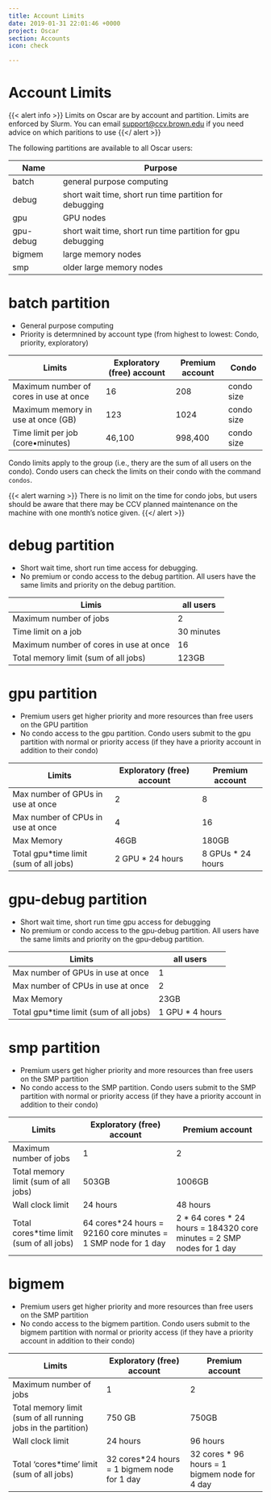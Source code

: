 ```yaml
---
title: Account Limits
date: 2019-01-31 22:01:46 +0000
project: Oscar
section: Accounts
icon: check

---
```

# Account Limits

{{< alert info >}} Limits on Oscar are by account and partition.  Limits are enforced by Slurm. You can email support@ccv.brown.edu if you need advice on which paritions to use {{</ alert >}}

The following partitions are available to all Oscar users:

| Name | Purpose |
| --- | --- |
| batch | general purpose computing |
| debug | short wait time, short run time partition for debugging |
| gpu | GPU nodes |
| gpu-debug | short wait time, short run time partition for gpu debugging |
| bigmem | large memory nodes |
| smp | older large memory nodes |

# batch partition

* General purpose computing
* Priority is determnined by account type (from highest
  to lowest: Condo, priority, exploratory)

| Limits | Exploratory (free) account | Premium account | Condo |
| --- | --- | --- | --- |
| Maximum number of cores in use at once | 16 | 208 | condo size |
| Maximum memory in use at once (GB) | 123 | 1024 | condo size | 
| Time limit per job (core•minutes) | 46,100 | 998,400 | condo size |

Condo limits apply to the group (i.e., thery are the sum of all users on the condo). Condo users can check the limits on their condo with the command `condos`.

{{< alert warning >}}
There is no limit on the time for condo jobs, but users should be aware that there may be CCV planned maintenance on the machine with one month’s notice given.
{{</ alert >}}

# debug partition

* Short wait time, short run time access for debugging.
* No premium or condo access to the debug partition.  All users have the same limits and priority on the debug partition.

| Limis | all users |
| --- | --- |
| Maximum number of jobs | 2 |
| Time limit on a job | 30 minutes |
| Maximum number of cores in use at once | 16 |
| Total memory limit (sum of all jobs) | 123GB |

# gpu partition

* Premium users get higher priority and more resources than free users on the GPU partition
* No condo access to the gpu partition.  Condo users submit to the gpu partition with normal or priority access (if they have a priority account in addition to their condo)

| Limits | Exploratory (free) account | Premium account |
| --- | --- | --- |
| Max number of GPUs in use at once | 2 | 8 |
| Max number of CPUs in use at once | 4 | 16 |
| Max Memory | 46GB | 180GB |
| Total gpu*time limit (sum of all jobs) | 2 GPU * 24 hours | 8 GPUs * 24 hours |

# gpu-debug partition

* Short wait time, short run time gpu access for debugging
* No premium or condo access to the gpu-debug partition.  All users have the same limits and priority on the gpu-debug partition.

| Limits | all users |
| --- | --- |
| Max number of GPUs in use at once | 1 |
| Max number of CPUs in use at once | 2 |
| Max Memory | 23GB |
| Total gpu*time limit (sum of all jobs) | 1 GPU * 4 hours |

# smp partition

* Premium users get higher priority and more resources than free users on the SMP partition
* No condo access to the SMP partition.  Condo users submit to the SMP partition with normal or priority access (if they have a priority account in addition to their condo)

| Limits | Exploratory (free) account | Premium account |
| --- | --- | --- |
| Maximum number of jobs | 1 | 2 |
| Total memory limit (sum of all jobs) | 503GB | 1006GB |
| Wall clock limit | 24 hours | 48 hours |
| Total cores*time limit (sum of all jobs) | 64 cores*24 hours = 92160 core minutes = 1 SMP node for 1 day | 2 * 64 cores * 24 hours = 184320 core minutes = 2 SMP nodes for 1 day |

# bigmem

* Premium users get higher priority and more resources than free users on the SMP partition
* No condo access to the bigmem partition.  Condo users submit to the bigmem partition with normal or priority access (if they have a priority account in addition to their condo)

| Limits | Exploratory (free) account | Premium account |
| --- | --- | --- |
| Maximum number of jobs | 1 | 2 |
| Total memory limit (sum of all running jobs in the partition) | 750 GB | 750GB |
| Wall clock limit | 24 hours | 96 hours |
| Total ‘cores*time’ limit (sum of all jobs) | 32 cores*24 hours = 1 bigmem node for 1 day | 32 cores * 96 hours = 1 bigmem node for 4 day |